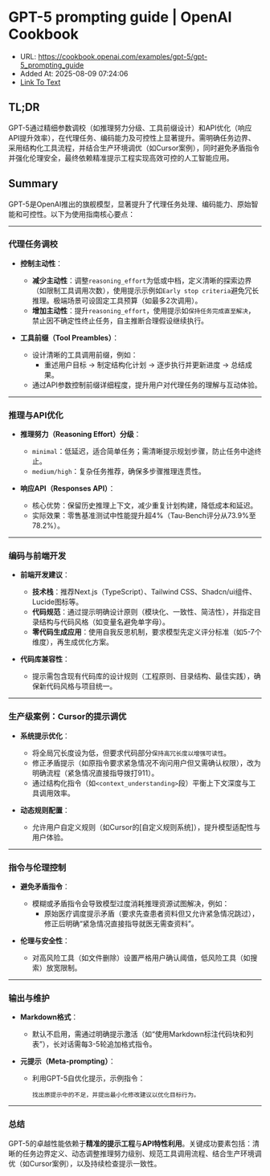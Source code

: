# GPT-5 prompting guide | OpenAI Cookbook
- URL: https://cookbook.openai.com/examples/gpt-5/gpt-5_prompting_guide
- Added At: 2025-08-09 07:24:06
- [Link To Text](2025-08-09-gpt-5-prompting-guide-openai-cookbook_raw.md)

## TL;DR


GPT-5通过精细参数调校（如推理努力分级、工具前缀设计）和API优化（响应API提升效率），在代理任务、编码能力及可控性上显著提升。需明确任务边界、采用结构化工具流程，并结合生产环境调优（如Cursor案例），同时避免矛盾指令并强化伦理安全，最终依赖精准提示工程实现高效可控的人工智能应用。

## Summary


GPT-5是OpenAI推出的旗舰模型，显著提升了代理任务处理、编码能力、原始智能和可控性。以下为使用指南核心要点：

---

### **代理任务调校**
- **控制主动性**：  
  - **减少主动性**：调整`reasoning_effort`为低或中档，定义清晰的探索边界（如限制工具调用次数），使用提示示例如`Early stop criteria`避免冗长推理。极端场景可设固定工具预算（如最多2次调用）。  
  - **增加主动性**：提升`reasoning_effort`，使用提示如`保持任务完成直至解决`，禁止因不确定性终止任务，自主推断合理假设继续执行。

- **工具前缀（Tool Preambles）**：  
  - 设计清晰的工具调用前缀，例如：  
    - 重述用户目标 → 制定结构化计划 → 逐步执行并更新进度 → 总结成果。  
  - 通过API参数控制前缀详细程度，提升用户对代理任务的理解与互动体验。

---

### **推理与API优化**
- **推理努力（Reasoning Effort）分级**：  
  - `minimal`：低延迟，适合简单任务；需清晰提示规划步骤，防止任务中途终止。  
  - `medium/high`：复杂任务推荐，确保多步骤推理连贯性。

- **响应API（Responses API）**：  
  - 核心优势：保留历史推理上下文，减少重复计划构建，降低成本和延迟。  
  - 实际效果：零售基准测试中性能提升超4%（Tau-Bench评分从73.9%至78.2%）。

---

### **编码与前端开发**
- **前端开发建议**：  
  - **技术栈**：推荐Next.js（TypeScript）、Tailwind CSS、Shadcn/ui组件、Lucide图标等。  
  - **代码规范**：通过提示明确设计原则（模块化、一致性、简洁性），并指定目录结构与代码风格（如变量名避免单字母）。  
  - **零代码生成应用**：使用自我反思机制，要求模型先定义评分标准（如5-7个维度），再生成优化方案。

- **代码库兼容性**：  
  - 提示需包含现有代码库的设计规则（工程原则、目录结构、最佳实践），确保新代码风格与项目统一。

---

### **生产级案例：Cursor的提示调优**
- **系统提示优化**：  
  - 将全局冗长度设为低，但要求代码部分`保持高冗长度以增强可读性`。  
  - 修正矛盾提示（如原指令要求紧急情况不询问用户但又需确认权限），改为明确流程（紧急情况直接指导拨打911）。  
  - 通过结构化指令（如`<context_understanding>`段）平衡上下文深度与工具调用效率。

- **动态规则配置**：  
  - 允许用户自定义规则（如Cursor的[自定义规则系统]），提升模型适配性与用户体验。

---

### **指令与伦理控制**
- **避免矛盾指令**：  
  - 模糊或矛盾指令会导致模型过度消耗推理资源试图解决，例如：  
    - 原始医疗调度提示矛盾（要求先查患者资料但又允许紧急情况跳过），修正后明确“紧急情况直接指导就医无需查资料”。

- **伦理与安全性**：  
  - 对高风险工具（如文件删除）设置严格用户确认阈值，低风险工具（如搜索）放宽限制。

---

### **输出与维护**
- **Markdown格式**：  
  - 默认不启用，需通过明确提示激活（如“使用Markdown标注代码块和列表”），长对话需每3-5轮追加格式指令。

- **元提示（Meta-prompting）**：  
  - 利用GPT-5自优化提示，示例指令：  
    ```  
    找出原提示中的不足，并提出最小化修改建议以优化目标行为。  
    ``` 

---

### **总结**
GPT-5的卓越性能依赖于**精准的提示工程**与**API特性利用**。关键成功要素包括：清晰的任务边界定义、动态调整推理努力级别、规范工具调用流程、结合生产环境调优（如Cursor案例），以及持续检查提示一致性。
